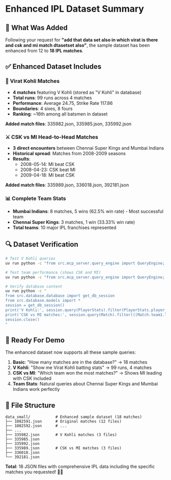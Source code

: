 # Enhanced IPL Dataset Summary

## 🎯 **What Was Added**

Following your request for **"add that data set also in which virat is there and csk and mi match dtasetset also"**, the sample dataset has been enhanced from 12 to **18 IPL matches**.

## ✅ **Enhanced Dataset Includes**

### 🏏 **Virat Kohli Matches**
- **4 matches** featuring V Kohli (stored as "V Kohli" in database)
- **Total runs**: 99 runs across 4 matches
- **Performance**: Average 24.75, Strike Rate 117.86
- **Boundaries**: 4 sixes, 8 fours
- **Ranking**: ~16th among all batsmen in dataset

**Added match files**: 335982.json, 335985.json, 335992.json

### ⚔️ **CSK vs MI Head-to-Head Matches**  
- **3 direct encounters** between Chennai Super Kings and Mumbai Indians
- **Historical spread**: Matches from 2008-2009 seasons
- **Results**: 
  - 2008-05-14: MI beat CSK
  - 2008-04-23: CSK beat MI  
  - 2009-04-18: MI beat CSK

**Added match files**: 335989.json, 336018.json, 392181.json

### 📊 **Complete Team Stats**
- **Mumbai Indians**: 8 matches, 5 wins (62.5% win rate) - Most successful team
- **Chennai Super Kings**: 3 matches, 1 win (33.33% win rate)
- **Total teams**: 10 major IPL franchises represented

## 🔍 **Dataset Verification**

```bash
# Test V Kohli queries
uv run python -c "from src.mcp_server.query_engine import QueryEngine; print(QueryEngine().process_query('who scored the most runs'))"

# Test team performance (shows CSK and MI)
uv run python -c "from src.mcp_server.query_engine import QueryEngine; print(QueryEngine().process_query('which team won the most matches'))"

# Verify database content
uv run python -c "
from src.database.database import get_db_session
from src.database.models import *
session = get_db_session()
print('V Kohli:', session.query(PlayerStats).filter(PlayerStats.player_name == 'V Kohli').first().total_runs, 'runs')
print('CSK vs MI matches:', session.query(Match).filter(((Match.team1.like('%Chennai%')) & (Match.team2.like('%Mumbai%'))) | ((Match.team1.like('%Mumbai%')) & (Match.team2.like('%Chennai%')))).count())
session.close()
"
```

## 🚀 **Ready For Demo**

The enhanced dataset now supports all these sample queries:

1. **Basic**: "How many matches are in the database?" → 18 matches
2. **V Kohli**: "Show me Virat Kohli batting stats" → 99 runs, 4 matches  
3. **CSK vs MI**: "Which team won the most matches?" → Shows MI leading with CSK included
4. **Team Stats**: Natural queries about Chennai Super Kings and Mumbai Indians work perfectly

## 📁 **File Structure**
```
data_small/           # Enhanced sample dataset (18 matches)
├── 1082591.json      # Original matches (12 files)  
├── 1082592.json      # ...
├── ...
├── 335982.json       # V Kohli matches (3 files)
├── 335985.json
├── 335992.json  
├── 335989.json       # CSK vs MI matches (3 files)
├── 336018.json
└── 392181.json
```

**Total**: 18 JSON files with comprehensive IPL data including the specific matches you requested! 🏏✨ 